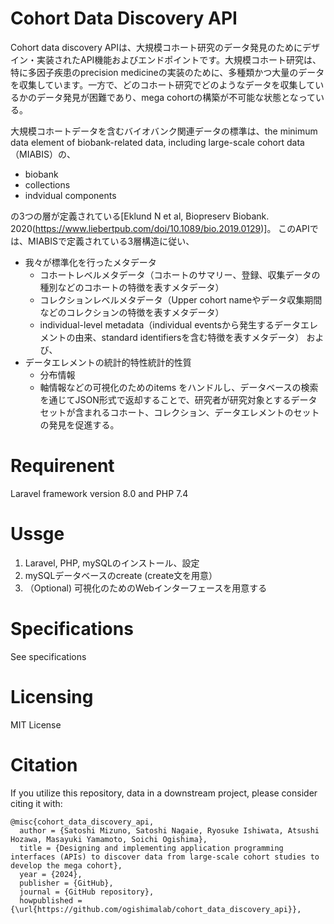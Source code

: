 # Cohort Data Discovery API


Cohort data discovery APIは、大規模コホート研究のデータ発見のためにデザイン・実装されたAPI機能およびエンドポイントです。大規模コホート研究は、特に多因子疾患のprecision medicineの実装のために、多種類かつ大量のデータを収集しています。一方で、どのコホート研究でどのようなデータを収集しているかのデータ発見が困難であり、mega cohortの構築が不可能な状態となっている。

大規模コホートデータを含むバイオバンク関連データの標準は、the minimum data element of biobank-related data, including large-scale cohort data（MIABIS）の、
- biobank
- collections
- indvidual components

の3つの層が定義されている[Eklund N et al, Biopreserv Biobank. 2020(https://www.liebertpub.com/doi/10.1089/bio.2019.0129)]。
このAPIでは、MIABISで定義されている3層構造に従い、
- 我々が標準化を行ったメタデータ
  - コホートレベルメタデータ（コホートのサマリー、登録、収集データの種別などのコホートの特徴を表すメタデータ）
  - コレクションレベルメタデータ（Upper cohort nameやデータ収集期間などのコレクションの特徴を表すメタデータ）
  - individual-level metadata（individual eventsから発生するデータエレメントの由来、standard identifiersを含む特徴を表すメタデータ）
および、
- データエレメントの統計的特性統計的性質
  - 分布情報
  - 軸情報などの可視化のためのitems
をハンドルし、データベースの検索を通じてJSON形式で返却することで、研究者が研究対象とするデータセットが含まれるコホート、コレクション、データエレメントのセットの発見を促進する。


# Requirenent
Laravel framework version 8.0 and PHP 7.4

# Ussge
1. Laravel, PHP, mySQLのインストール、設定
2. mySQLデータベースのcreate (create文を用意）
3. （Optional) 可視化のためのWebインターフェースを用意する

# Specifications
See specifications

# Licensing
MIT License

# Citation
If you utilize this repository, data in a downstream project, please consider citing it with:

```
@misc{cohort_data_discovery_api,
  author = {Satoshi Mizuno, Satoshi Nagaie, Ryosuke Ishiwata, Atsushi Hozawa, Masayuki Yamamoto, Soichi Ogishima},
  title = {Designing and implementing application programming interfaces (APIs) to discover data from large-scale cohort studies to develop the mega cohort},
  year = {2024},
  publisher = {GitHub},
  journal = {GitHub repository},
  howpublished = {\url{https://github.com/ogishimalab/cohort_data_discovery_api}},
```

